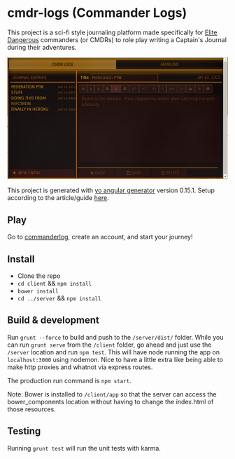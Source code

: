 # cmdr-logs (Commander Logs)

This project is a sci-fi style journaling platform made specifically for [Elite Dangerous](https://www.elitedangerous.com/) commanders (or CMDRs) to role play writing a Captain's Journal during their adventures.

![alt text](https://github.com/bpkennedy/cmdr-logs/blob/master/commanderLog.png "commanderlog screenshot")


This project is generated with [yo angular generator](https://github.com/yeoman/generator-angular)
version 0.15.1.  Setup according to the article/guide [here](http://start.jcolemorrison.com/building-an-angular-and-express-app-part-1/).

## Play

Go to [commanderlog](http://www.commanderlog.com), create an account, and start your journey!

## Install

* Clone the repo
* `cd client` && `npm install`
* `bower install`
* `cd ../server` && `npm install`

## Build & development

Run `grunt --force` to build and push to the `/server/dist/` folder.  While you can run `grunt serve` from the `/client` folder, go ahead and just use the `/server` location and run `npm test`.  This will have node running the app on `localhost:3000` using nodemon.  Nice to have a little extra like being able to make http proxies and whatnot via express routes.

The production run command is `npm start`.

Note: Bower is installed to `/client/app` so that the server can access the bower_components location without having to change the index.html of those resources.

## Testing

Running `grunt test` will run the unit tests with karma.
